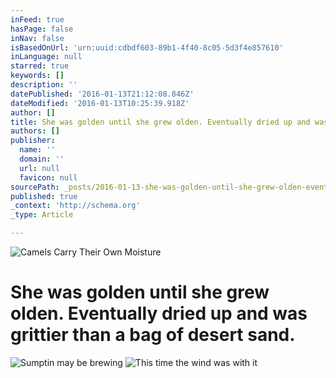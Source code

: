 ```yaml
---
inFeed: true
hasPage: false
inNav: false
isBasedOnUrl: 'urn:uuid:cdbdf603-89b1-4f40-8c05-5d3f4e857610'
inLanguage: null
starred: true
keywords: []
description: ''
datePublished: '2016-01-13T21:12:08.846Z'
dateModified: '2016-01-13T10:25:39.918Z'
author: []
title: She was golden until she grew olden. Eventually dried up and was grittier than a bag of desert sand.
authors: []
publisher:
  name: ''
  domain: ''
  url: null
  favicon: null
sourcePath: _posts/2016-01-13-she-was-golden-until-she-grew-olden-eventually-dried-up-and.md
published: true
_context: 'http://schema.org'
_type: Article

---
```

![Camels Carry Their Own Moisture](https://the-grid-user-content.s3-us-west-2.amazonaws.com/0b01921b-200b-4d70-9e25-9cf24049386f.jpg)

# She was golden until she grew olden. Eventually dried up and was grittier than a bag of desert sand.
![Sumptin may be brewing](https://the-grid-user-content.s3-us-west-2.amazonaws.com/f8b5a837-d58f-43e8-8346-722663d6d1e9.jpg)
![This time the wind was with it](https://the-grid-user-content.s3-us-west-2.amazonaws.com/4a51f927-a7f9-47e7-a7f0-2658e0b2c506.jpg)
